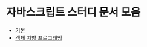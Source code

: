 # 자바스크립트 스터디 문서 모음 

* [기본](http://niceaji.github.com/javascript-study/?doc=basic)
* [객체 지향 프로그래밍](http://niceaji.github.com/javascript-study/?doc=oop)